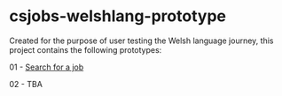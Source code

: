 # csjobs-welshlang-prototype

Created for the purpose of user testing the Welsh language journey, this project contains the following prototypes:

01 - [Search for a job](https://government-business-services.github.io/csjobs-welshlang-prototype/01_Search)

02 - TBA
